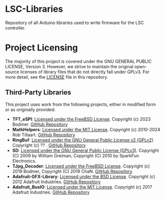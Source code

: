 # LSC-Libraries
Repository of all Arduino libraries used to write firmware for the LSC controller.

# Project Licensing

The majority of this project is covered under the GNU GENERAL PUBLIC LICENSE, Version 3. However, we strive to maintain the original open-source licenses of library files that do not directly fall under GPLv3. For more detail, see the [LICENSE](./LICENSE) file in this repository.

## Third-Party Libraries

This project uses work from the following projects, either in modified form or as originally provided:

- **TFT_eSPI**: [Licensed under the FreeBSD License](./TFT_eSPI/license.txt). Copyright (c) 2023 Bodmer. [GitHub Repository](https://github.com/Bodmer/TFT_eSPI)
- **MathHelpers**: [Licensed under the MIT License](./MathHelpers/license.txt). Copyright (c) 2010-2024 Rob Tillaart. [GitHub Repository](https://github.com/RobTillaart/Arduino)
- **RingBuf**: [Licensed under the GNU General Public License v2 (GPLv2)](./RingBuf/license.txt) Copyright (c) ?? . [GitHub Repository](https://github.com/Locoduino/RingBuffer/tree/master)
- **SD**: [Licensed under the GNU General Public License (GPLv3)](./SD/README.adoc). Copyright (C) 2009 by William Greiman, Copyright (C) 2010 by SparkFun Electronics.
- **TJpg_Decoder**: [Licensed under the FreeBSD License](./TJpg_Decoder/license.txt). Copyright (c) 2019 Bodmer, Copyright (C) 2019 ChaN. [GitHub Repository](https://github.com/Bodmer/TJpg_Decoder)
- **Adafruit-GFX-Library**: [Licensed under the BSD License](./Adafruit_GFX_Library/license.txt). Copyright (c) 2012 Adafruit Industries. [GitHub Repository](https://github.com/adafruit/Adafruit-GFX-Library)
- **Adafruit_BusIO**: [Licensed under the MIT License](./Adafruit_BusIO/LICENSE). Copyright (c) 2017 Adafruit Industries. [GitHub Repository](https://github.com/adafruit/Adafruit_BusIO)
